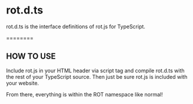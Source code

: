 # rot.d.ts

rot.d.ts is the interface definitions of rot.js for TypeScript.

========

## HOW TO USE

Include rot.js in your HTML header via script tag and compile rot.d.ts with the rest of your TypeScript source. Then just be sure rot.js is included with your website.

From there, everything is within the ROT namespace like normal!